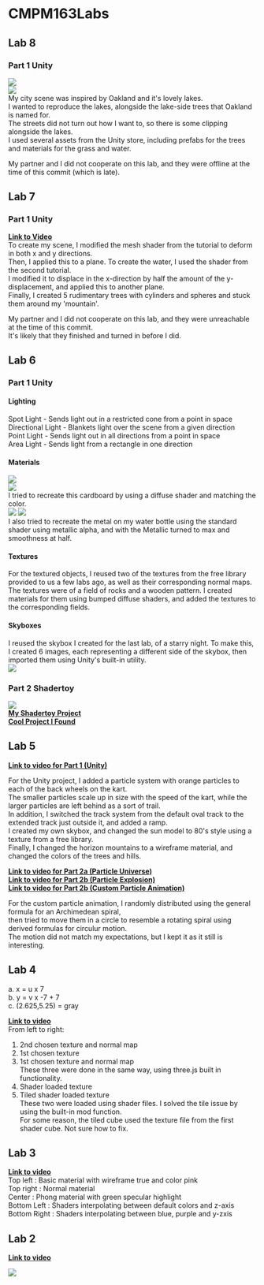 # CMPM163Labs

## <b>Lab 8</b>
### Part 1 Unity
![](lab8/Unity.png)  
![](lab8/LakeMeritt.jpg)  
My city scene was inspired by Oakland and it's lovely lakes.  
I wanted to reproduce the lakes, alongside the lake-side trees that Oakland is named for.  
The streets did not turn out how I want to, so there is some clipping alongside the lakes.  
I used several assets from the Unity store, including prefabs for the trees and materials for the grass and water.  

My partner and I did not cooperate on this lab, and they were offline at the time of this commit (which is late).  

## <b>Lab 7</b>
### Part 1 Unity
<b>[Link to Video](https://drive.google.com/file/d/1_iHcUbSq5CE1RbQoLr14tDBAyegzM0AN/view?usp=sharing)</b>  
To create my scene, I modified the mesh shader from the tutorial to deform in both x and y directions.  
Then, I applied this to a plane. To create the water, I used the shader from the second tutorial.  
I modified it to displace in the x-direction by half the amount of the y-displacement, and applied this to another plane.  
Finally, I created 5 rudimentary trees with cylinders and spheres and stuck them around my 'mountain'.  

My partner and I did not cooperate on this lab, and they were unreachable at the time of this commit.  
It's likely that they finished and turned in before I did.

## <b>Lab 6</b>
### Part 1 Unity
#### Lighting  
Spot Light - Sends light out in a restricted cone from a point in space  
Directional Light - Blankets light over the scene from a given direction  
Point Light - Sends light out in all directions from a point in space   
Area Light - Sends light from a rectangle in one direction  
#### Materials  
![](lab6/cardboard.png)  
![](lab6/cardboard_material.png)  
I tried to recreate this cardboard by using a diffuse shader and matching the color.  
![](lab6/metal.png)
![](lab6/metallic_material.png)  
I also tried to recreate the metal on my water bottle using the standard shader using metallic alpha, and with the Metallic turned to max and smoothness at half.  
#### Textures   
For the textured objects, I reused two of the textures from the free library provided to us a few labs ago, as well as their corresponding normal maps. The textures were of a field of rocks and a wooden pattern. I created materials for them using bumped diffuse shaders, and added the textures to the corresponding fields.
#### Skyboxes
I reused the skybox I created for the last lab, of a starry night. To make this, I created 6 images, each representing a different side of the skybox, then imported them using Unity's built-in utility.  
![](lab6/unityscene.png)  
### Part 2 Shadertoy  
![](lab6/shadertoytexture.png)  
<b>[My Shadertoy Project](https://www.shadertoy.com/view/wdBBRR)</b>  
<b>[Cool Project I Found](https://www.shadertoy.com/view/3slcWr)</b>  

## <b>Lab 5</b>  

<b>[Link to video for Part 1 (Unity)](https://drive.google.com/file/d/1MXvV7zigGS_BIwOGz5jNPGfW4-zUYq99/view?usp=sharing)</b>  

For the Unity project, I added a particle system with orange particles to each of the back wheels on the kart.  
The smaller particles scale up in size with the speed of the kart, while the larger particles are left behind as a sort of trail.  
In addition, I switched the track system from the default oval track to the extended track just outside it, and added a ramp.  
I created my own skybox, and changed the sun model to 80's style using a texture from a free library.  
Finally, I changed the horizon mountains to a wireframe material, and changed the colors of the trees and hills.  
  
  
<b>[Link to video for Part 2a (Particle Universe)](https://drive.google.com/file/d/1WVAzfANfpFkmtTXsbpWw53aB_S5okLJf/view?usp=sharing)  
[Link to video for Part 2b (Particle Explosion)](https://drive.google.com/file/d/15gvVtC_OpPLMY9x_FM7s_b9jzoDUOy64/view?usp=sharing)  
[Link to video for Part 2b (Custom Particle Animation)](https://drive.google.com/file/d/1jq4wkb4TV9JFAAEGQszXzMA2cKw9bJ6F/view?usp=sharing)</b>  

For the custom particle animation, I randomly distributed using the general formula for an Archimedean spiral,  
then tried to move them in a circle to resemble a rotating spiral using derived formulas for circulur motion.  
The motion did not match my expectations, but I kept it as it still is interesting.  

## <b>Lab 4</b>  
a. x = u x 7    
b. y = v x -7 + 7  
c. (2.625,5.25) = gray  

<b>[Link to video](https://drive.google.com/file/d/1bo_ADo5jxJRgCFgc9_9M-fvdPf7ahkXf/view?usp=sharing)</b>  
From left to right:
1. 2nd chosen texture and normal map  
2. 1st chosen texture  
3. 1st chosen texture and normal map  
These three were done in the same way, using three.js built in functionality.  
4. Shader loaded texture  
5. Tiled shader loaded texture  
These two were loaded using shader files. I solved the tile issue by using the built-in mod function.  
For some reason, the tiled cube used the texture file from the first shader cube. Not sure how to fix.

## <b>Lab 3</b>

<b>[Link to video](https://drive.google.com/file/d/1mI6X_eOP5UXOTJIeI3NRfMBDfFhOcWyP/view?usp=sharing)</b>  
Top left     : Basic material with wireframe true and color pink  
Top right    : Normal material  
Center       : Phong material with green specular highlight  
Bottom Left  : Shaders interpolating between default colors and z-axis  
Bottom Right : Shaders interpolating between blue, purple and y-zxis  

## <b>Lab 2</b>

<b>[Link to video](https://drive.google.com/file/d/1NeADZKp8pNPdYFGvxcBc9fCCv-Py1t9W/view?usp=sharing)</b>  

![](scene.png)
